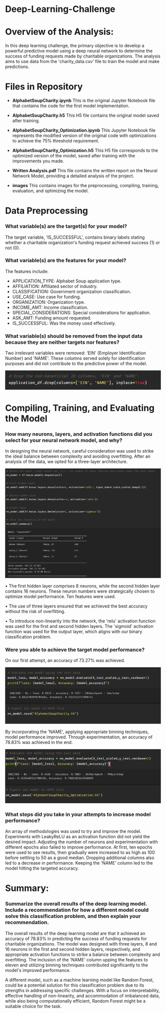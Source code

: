 # Deep-Learning-Challenge

# Overview of the Analysis: 

In this deep learning challenge, the primary objective is to develop a powerful predictive model using a deep neural network to determine the success of funding requests made by charitable organizations. The analysis aims to use data from the 'charity_data.csv' file to train the model and make predictions.

# Files in Repository

- **AlphabetSoupCharity.ipynb**
  This is the original Jupyter Notebook file that contains the code for the first model implementation.

- **AlphabetSoupCharity.h5**
  This H5 file contains the original model saved after training.

- **AlphabetSoupCharity_Optimization.ipynb**
  This Jupyter Notebook file represents the modified version of the original code with optimizations to achieve the 75% threshold requirement.

- **AlphabetSoupCharity_Optimization.h5**
  This H5 file corresponds to the optimized version of the model, saved after training with the improvements you made.

- **Written Analysis.pdf**
  This file contains the written report on the Neural Network Model, providing a detailed analysis of the project.

- **images**
  This contains images for the preprocessing, compiling, training, evaluation, and optimizing the model.

# Data Preprocessing

### What variable(s) are the target(s) for your model?

The target variable, 'IS_SUCCESSFUL', contains binary labels stating whether a charitable organization's funding request achieved success (1) or not (0).

### What variable(s) are the features for your model?
The features include:

- APPLICATION_TYPE: Alphabet Soup application type.
- AFFILIATION: Affiliated sector of industry.
- CLASSIFICATION: Government organization classification.
- USE_CASE: Use case for funding.
- ORGANIZATION: Organization type.
- INCOME_AMT: Income classification.
- SPECIAL_CONSIDERATIONS: Special considerations for application.
- ASK_AMT: Funding amount requested.
- IS_SUCCESSFUL: Was the money used effectively.

### What variable(s) should be removed from the input data because they are neither targets nor features?
Two irrelevant variables were removed: 'EIN' (Employer Identification Number) and 'NAME'. These columns served solely for identification purposes and did not contribute to the predictive power of the model.

![column](images/dropcolumns.png)

# Compiling, Training, and Evaluating the Model

### How many neurons, layers, and activation functions did you select for your neural network model, and why?
In designing the neural network, careful consideration was used to strike the ideal balance between complexity and avoiding overfitting. After an analysis of the data, we opted for a three-layer architecture.

![column](images/originalmodel.png)

• The first hidden layer comprises 8 neurons, while the second hidden layer contains 16 neurons. These neuron numbers were strategically chosen to optimize model performance. Ten features were used.

• The use of three layers ensured that we achieved the best accuracy without the risk of overfitting.

• To introduce non-linearity into the network, the 'relu' activation function was used for the first and second hidden layers. The 'sigmoid' activation function was used for the output layer, which aligns with our binary classification problem.

### Were you able to achieve the target model performance?
On our first attempt, an accuracy of 73.27% was achieved. 

![column](images/firstoutput.png)

By incorporating the 'NAME', applying appropriate binning techniques, model performance improved. Through experimentation, an accuracy of 78.83% was achieved in the end. 

![column](images/secondoutput.png)

### What steps did you take in your attempts to increase model performance?
An array of methodologies was used to try and improve the model. Experiments with LeakyReLU as an activation function did not yield the desired impact. Adjusting the number of neurons and experimentation with different epochs also failed to improve performance. At first, ten epochs were used to see results, then gradually were increased to as high as 100 before settling to 50 as a good median. Dropping additional columns also led to a decrease in performance. Keeping the 'NAME' column led to the model hitting the targeted accuracy.

# Summary: 
### Summarize the overall results of the deep learning model. Include a recommendation for how a different model could solve this classification problem, and then explain your recommendation.

The overall results of the deep learning model are that it achieved an accuracy of 78.83% in predicting the success of funding requests for charitable organizations. The model was designed with three layers, 8 and 16 neurons in the first and second hidden layers, respectively, and appropriate activation functions to strike a balance between complexity and overfitting. The inclusion of the 'NAME' column upping the features to eleven and utilizing binning techniques contributed significantly to the model's improved performance.

A different model, such as a machine learning model like Random Forest, could be a potential solution for this classification problem due to its strengths in addressing specific challenges. With a focus on interpretability, effective handling of non-linearity, and accommodation of imbalanced data, while also being computationally efficient, Random Forest might be a suitable choice for the task.
